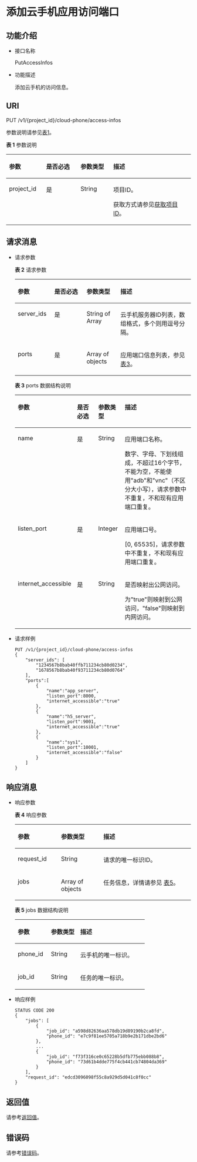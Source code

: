 # 添加云手机应用访问端口<a name="ZH-CN_TOPIC_0000001107323456"></a>

## 功能介绍<a name="section132211554010"></a>

-   接口名称

    PutAccessInfos

-   功能描述

    添加云手机的访问信息。


## URI<a name="section15334151514408"></a>

PUT /v1/\{project\_id\}/cloud-phone/access-infos

参数说明请参见[表1](#table18340171520408)。

**表 1**  参数说明

<a name="table18340171520408"></a>
<table><thead align="left"><tr id="row2526191519404"><th class="cellrowborder" valign="top" width="20.080000000000002%" id="mcps1.2.5.1.1"><p id="p5526215144011"><a name="p5526215144011"></a><a name="p5526215144011"></a>参数</p>
</th>
<th class="cellrowborder" valign="top" width="18.62%" id="mcps1.2.5.1.2"><p id="p1552610151405"><a name="p1552610151405"></a><a name="p1552610151405"></a>是否必选</p>
</th>
<th class="cellrowborder" valign="top" width="17.72%" id="mcps1.2.5.1.3"><p id="p3526815184016"><a name="p3526815184016"></a><a name="p3526815184016"></a>参数类型</p>
</th>
<th class="cellrowborder" valign="top" width="43.580000000000005%" id="mcps1.2.5.1.4"><p id="p852611513404"><a name="p852611513404"></a><a name="p852611513404"></a>描述</p>
</th>
</tr>
</thead>
<tbody><tr id="row2052621584018"><td class="cellrowborder" valign="top" width="20.080000000000002%" headers="mcps1.2.5.1.1 "><p id="p752661524017"><a name="p752661524017"></a><a name="p752661524017"></a>project_id</p>
</td>
<td class="cellrowborder" valign="top" width="18.62%" headers="mcps1.2.5.1.2 "><p id="p8526181564016"><a name="p8526181564016"></a><a name="p8526181564016"></a>是</p>
</td>
<td class="cellrowborder" valign="top" width="17.72%" headers="mcps1.2.5.1.3 "><p id="p7633781"><a name="p7633781"></a><a name="p7633781"></a>String</p>
</td>
<td class="cellrowborder" valign="top" width="43.580000000000005%" headers="mcps1.2.5.1.4 "><p id="p18834193641812"><a name="p18834193641812"></a><a name="p18834193641812"></a>项目ID。</p>
<p id="p1311827174114"><a name="p1311827174114"></a><a name="p1311827174114"></a>获取方式请参见<a href="获取项目ID.md">获取项目ID</a>。</p>
</td>
</tr>
</tbody>
</table>

## 请求消息<a name="section635771513400"></a>

-   请求参数

    **表 2**  请求参数

    <a name="table158887364220"></a>
    <table><thead align="left"><tr id="row11888936172212"><th class="cellrowborder" valign="top" width="20.78%" id="mcps1.2.5.1.1"><p id="p1088863615228"><a name="p1088863615228"></a><a name="p1088863615228"></a>参数</p>
    </th>
    <th class="cellrowborder" valign="top" width="18.3%" id="mcps1.2.5.1.2"><p id="p388843682219"><a name="p388843682219"></a><a name="p388843682219"></a>是否必选</p>
    </th>
    <th class="cellrowborder" valign="top" width="19.23%" id="mcps1.2.5.1.3"><p id="p11888143672213"><a name="p11888143672213"></a><a name="p11888143672213"></a>参数类型</p>
    </th>
    <th class="cellrowborder" valign="top" width="41.69%" id="mcps1.2.5.1.4"><p id="p4888193612217"><a name="p4888193612217"></a><a name="p4888193612217"></a>描述</p>
    </th>
    </tr>
    </thead>
    <tbody><tr id="row488883612220"><td class="cellrowborder" valign="top" width="20.78%" headers="mcps1.2.5.1.1 "><p id="p1088820367229"><a name="p1088820367229"></a><a name="p1088820367229"></a>server_ids</p>
    </td>
    <td class="cellrowborder" valign="top" width="18.3%" headers="mcps1.2.5.1.2 "><p id="p188888369225"><a name="p188888369225"></a><a name="p188888369225"></a>是</p>
    </td>
    <td class="cellrowborder" valign="top" width="19.23%" headers="mcps1.2.5.1.3 "><p id="p2888183672215"><a name="p2888183672215"></a><a name="p2888183672215"></a>String of Array</p>
    </td>
    <td class="cellrowborder" valign="top" width="41.69%" headers="mcps1.2.5.1.4 "><p id="p178881936162219"><a name="p178881936162219"></a><a name="p178881936162219"></a>云手机服务器ID列表，数组格式，多个则用逗号分隔。</p>
    </td>
    </tr>
    <tr id="row6888636162218"><td class="cellrowborder" valign="top" width="20.78%" headers="mcps1.2.5.1.1 "><p id="p18884362226"><a name="p18884362226"></a><a name="p18884362226"></a>ports</p>
    </td>
    <td class="cellrowborder" valign="top" width="18.3%" headers="mcps1.2.5.1.2 "><p id="p19888103610224"><a name="p19888103610224"></a><a name="p19888103610224"></a>是</p>
    </td>
    <td class="cellrowborder" valign="top" width="19.23%" headers="mcps1.2.5.1.3 "><p id="p5888236202217"><a name="p5888236202217"></a><a name="p5888236202217"></a>Array of objects</p>
    </td>
    <td class="cellrowborder" valign="top" width="41.69%" headers="mcps1.2.5.1.4 "><p id="p588843642210"><a name="p588843642210"></a><a name="p588843642210"></a>应用端口信息列表，参见<a href="#table98894364228">表3</a>。</p>
    </td>
    </tr>
    </tbody>
    </table>

    **表 3**  ports 数据结构说明

    <a name="table98894364228"></a>
    <table><thead align="left"><tr id="row3888123614229"><th class="cellrowborder" valign="top" width="20.849999999999998%" id="mcps1.2.5.1.1"><p id="p988818367221"><a name="p988818367221"></a><a name="p988818367221"></a>参数</p>
    </th>
    <th class="cellrowborder" valign="top" width="18.42%" id="mcps1.2.5.1.2"><p id="p2888136122216"><a name="p2888136122216"></a><a name="p2888136122216"></a>是否必选</p>
    </th>
    <th class="cellrowborder" valign="top" width="15.879999999999999%" id="mcps1.2.5.1.3"><p id="p13888236142214"><a name="p13888236142214"></a><a name="p13888236142214"></a>参数类型</p>
    </th>
    <th class="cellrowborder" valign="top" width="44.85%" id="mcps1.2.5.1.4"><p id="p28881436102213"><a name="p28881436102213"></a><a name="p28881436102213"></a>描述</p>
    </th>
    </tr>
    </thead>
    <tbody><tr id="row158885367221"><td class="cellrowborder" valign="top" width="20.849999999999998%" headers="mcps1.2.5.1.1 "><p id="p13888203616228"><a name="p13888203616228"></a><a name="p13888203616228"></a>name</p>
    </td>
    <td class="cellrowborder" valign="top" width="18.42%" headers="mcps1.2.5.1.2 "><p id="p1188893612227"><a name="p1188893612227"></a><a name="p1188893612227"></a>是</p>
    </td>
    <td class="cellrowborder" valign="top" width="15.879999999999999%" headers="mcps1.2.5.1.3 "><p id="p38884362229"><a name="p38884362229"></a><a name="p38884362229"></a>String</p>
    </td>
    <td class="cellrowborder" valign="top" width="44.85%" headers="mcps1.2.5.1.4 "><p id="p7888336182219"><a name="p7888336182219"></a><a name="p7888336182219"></a>应用端口名称。</p>
    <p id="p17888153611221"><a name="p17888153611221"></a><a name="p17888153611221"></a>数字、字母、下划线组成，不超过16个字节，不能为空，不能使用"adb"和"vnc"（不区分大小写），请求参数中不重复，不和现有应用端口重复。</p>
    </td>
    </tr>
    <tr id="row1588923616229"><td class="cellrowborder" valign="top" width="20.849999999999998%" headers="mcps1.2.5.1.1 "><p id="p28889368224"><a name="p28889368224"></a><a name="p28889368224"></a>listen_port</p>
    </td>
    <td class="cellrowborder" valign="top" width="18.42%" headers="mcps1.2.5.1.2 "><p id="p128881036112213"><a name="p128881036112213"></a><a name="p128881036112213"></a>是</p>
    </td>
    <td class="cellrowborder" valign="top" width="15.879999999999999%" headers="mcps1.2.5.1.3 "><p id="p28719376333"><a name="p28719376333"></a><a name="p28719376333"></a>Integer</p>
    </td>
    <td class="cellrowborder" valign="top" width="44.85%" headers="mcps1.2.5.1.4 "><p id="p17889163615227"><a name="p17889163615227"></a><a name="p17889163615227"></a>应用端口号。</p>
    <p id="p1588963682216"><a name="p1588963682216"></a><a name="p1588963682216"></a>[0, 65535]，请求参数中不重复，不和现有应用端口重复。</p>
    </td>
    </tr>
    <tr id="row7889103613225"><td class="cellrowborder" valign="top" width="20.849999999999998%" headers="mcps1.2.5.1.1 "><p id="p148894363229"><a name="p148894363229"></a><a name="p148894363229"></a>internet_accessible</p>
    </td>
    <td class="cellrowborder" valign="top" width="18.42%" headers="mcps1.2.5.1.2 "><p id="p13889183616225"><a name="p13889183616225"></a><a name="p13889183616225"></a>是</p>
    </td>
    <td class="cellrowborder" valign="top" width="15.879999999999999%" headers="mcps1.2.5.1.3 "><p id="p118892367229"><a name="p118892367229"></a><a name="p118892367229"></a>String</p>
    </td>
    <td class="cellrowborder" valign="top" width="44.85%" headers="mcps1.2.5.1.4 "><p id="p988953622210"><a name="p988953622210"></a><a name="p988953622210"></a>是否映射出公网访问。</p>
    <p id="p1388913613229"><a name="p1388913613229"></a><a name="p1388913613229"></a>为"true"则映射到公网访问，"false"则映射到内网访问。</p>
    </td>
    </tr>
    </tbody>
    </table>

-   请求样例

    ```
    PUT /v1/{project_id}/cloud-phone/access-infos
    {
        "server_ids": [ 
            "1234567b8bab40ffb711234cb80d0234", 
            "1678567b8bab40f93711234cb80d0764" 
        ],
        "ports":[
            {
                "name":"app_server",
                "listen_port":8000,
                "internet_accessible":"true"
            },
            {
                "name":"h5_server",
                "listen_port":9001,
                "internet_accessible":"true"
            },
            {
                "name":"sys1",
                "listen_port":10001,
                "internet_accessible":"false"
            }
        ]
    }
    ```


## 响应消息<a name="section173771158406"></a>

-   响应参数

    **表 4**  响应参数

    <a name="table14380215144012"></a>
    <table><thead align="left"><tr id="row13527615184018"><th class="cellrowborder" valign="top" width="24.58%" id="mcps1.2.4.1.1"><p id="p352720152403"><a name="p352720152403"></a><a name="p352720152403"></a>参数</p>
    </th>
    <th class="cellrowborder" valign="top" width="24.05%" id="mcps1.2.4.1.2"><p id="p105271815164017"><a name="p105271815164017"></a><a name="p105271815164017"></a>参数类型</p>
    </th>
    <th class="cellrowborder" valign="top" width="51.370000000000005%" id="mcps1.2.4.1.3"><p id="p1452715153407"><a name="p1452715153407"></a><a name="p1452715153407"></a>描述</p>
    </th>
    </tr>
    </thead>
    <tbody><tr id="row10527115174013"><td class="cellrowborder" valign="top" width="24.58%" headers="mcps1.2.4.1.1 "><p id="p17191145115719"><a name="p17191145115719"></a><a name="p17191145115719"></a><span>request_id</span></p>
    </td>
    <td class="cellrowborder" valign="top" width="24.05%" headers="mcps1.2.4.1.2 "><p id="p9190245145710"><a name="p9190245145710"></a><a name="p9190245145710"></a><span>String</span></p>
    </td>
    <td class="cellrowborder" valign="top" width="51.370000000000005%" headers="mcps1.2.4.1.3 "><p id="p131901745195713"><a name="p131901745195713"></a><a name="p131901745195713"></a><span>请求的唯一标识ID</span>。</p>
    </td>
    </tr>
    <tr id="row16527315154014"><td class="cellrowborder" valign="top" width="24.58%" headers="mcps1.2.4.1.1 "><p id="p10189845175713"><a name="p10189845175713"></a><a name="p10189845175713"></a><span>jobs</span></p>
    </td>
    <td class="cellrowborder" valign="top" width="24.05%" headers="mcps1.2.4.1.2 "><p id="p131892458577"><a name="p131892458577"></a><a name="p131892458577"></a><span>Array of objects</span></p>
    </td>
    <td class="cellrowborder" valign="top" width="51.370000000000005%" headers="mcps1.2.4.1.3 "><p id="p20527191519406"><a name="p20527191519406"></a><a name="p20527191519406"></a>任务信息，详情请参见 <a href="#table1131122810124">表5</a>。</p>
    </td>
    </tr>
    </tbody>
    </table>

    **表 5**  jobs 数据结构说明

    <a name="table1131122810124"></a>
    <table><thead align="left"><tr id="zh-cn_topic_0149256134_row103731228111213"><th class="cellrowborder" valign="top" width="25.51255125512551%" id="mcps1.2.4.1.1"><p id="zh-cn_topic_0149256134_p17373328111217"><a name="zh-cn_topic_0149256134_p17373328111217"></a><a name="zh-cn_topic_0149256134_p17373328111217"></a>参数</p>
    </th>
    <th class="cellrowborder" valign="top" width="22.572257225722574%" id="mcps1.2.4.1.2"><p id="zh-cn_topic_0149256134_p0373122821217"><a name="zh-cn_topic_0149256134_p0373122821217"></a><a name="zh-cn_topic_0149256134_p0373122821217"></a>参数类型</p>
    </th>
    <th class="cellrowborder" valign="top" width="51.91519151915192%" id="mcps1.2.4.1.3"><p id="zh-cn_topic_0149256134_p1373172815123"><a name="zh-cn_topic_0149256134_p1373172815123"></a><a name="zh-cn_topic_0149256134_p1373172815123"></a>描述</p>
    </th>
    </tr>
    </thead>
    <tbody><tr id="zh-cn_topic_0149256134_row237413281129"><td class="cellrowborder" valign="top" width="25.51255125512551%" headers="mcps1.2.4.1.1 "><p id="zh-cn_topic_0149256134_p15374132821219"><a name="zh-cn_topic_0149256134_p15374132821219"></a><a name="zh-cn_topic_0149256134_p15374132821219"></a>phone_id</p>
    </td>
    <td class="cellrowborder" valign="top" width="22.572257225722574%" headers="mcps1.2.4.1.2 "><p id="zh-cn_topic_0149256134_p037414288128"><a name="zh-cn_topic_0149256134_p037414288128"></a><a name="zh-cn_topic_0149256134_p037414288128"></a>String</p>
    </td>
    <td class="cellrowborder" valign="top" width="51.91519151915192%" headers="mcps1.2.4.1.3 "><p id="zh-cn_topic_0149256134_p23741128101211"><a name="zh-cn_topic_0149256134_p23741128101211"></a><a name="zh-cn_topic_0149256134_p23741128101211"></a>云手机的唯一标识。</p>
    </td>
    </tr>
    <tr id="zh-cn_topic_0149256134_row12374192819123"><td class="cellrowborder" valign="top" width="25.51255125512551%" headers="mcps1.2.4.1.1 "><p id="zh-cn_topic_0149256134_p437415281123"><a name="zh-cn_topic_0149256134_p437415281123"></a><a name="zh-cn_topic_0149256134_p437415281123"></a>job_id</p>
    </td>
    <td class="cellrowborder" valign="top" width="22.572257225722574%" headers="mcps1.2.4.1.2 "><p id="zh-cn_topic_0149256134_p11374182810129"><a name="zh-cn_topic_0149256134_p11374182810129"></a><a name="zh-cn_topic_0149256134_p11374182810129"></a>String</p>
    </td>
    <td class="cellrowborder" valign="top" width="51.91519151915192%" headers="mcps1.2.4.1.3 "><p id="zh-cn_topic_0149256134_p1937442831217"><a name="zh-cn_topic_0149256134_p1937442831217"></a><a name="zh-cn_topic_0149256134_p1937442831217"></a>任务的唯一标识。</p>
    </td>
    </tr>
    </tbody>
    </table>

-   响应样例

    ```
    STATUS CODE 200
    {
        "jobs": [
            {
                "job_id": "a598d82636aa578db19d89190b2ca8fd",
                "phone_id": "e7c9f81ee5705a718b9e2b171dbe2bd6"
            },
            ...
            {
                "job_id": "f73f316ce0c65228b5dfb775ebb088b8",
                "phone_id": "73d61b4dde775f4cb441cb74804da369"
            }
        ],
        "request_id": "edcd3096098f55c8a929d5d041c8f0cc"
    }
    ```


## 返回值<a name="section12610122117419"></a>

请参考[返回值](返回值.md)。

## 错误码<a name="section15703152717507"></a>

请参考[错误码](错误码.md)。

